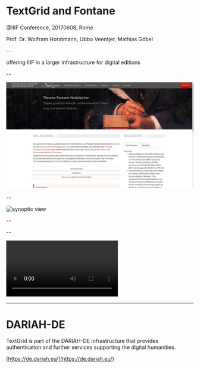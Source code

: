 # TextGrid and Fontane

@IIIF Conference, 20170608, Rome

Prof. Dr. Wolfram Horstmann, Ubbo Veentjer, Mathias Göbel

--

offering IIIF in a larger infrastructure for digital editions

--

![website](img/website.png)

--

![synoptic view](img/synoptic.png)

--

<!-- .slide: data-background-video="img/demo_edit1.mp4" data-background-size="contain" -->

--

<video data-autoplay class="stretch" src="img/demo_edit1.mp4"></video>

---

# DARIAH-DE

TextGrid is part of the DARIAH-DE infrastructure that provides authentication
and further services supporting the digital humanities.

[https://de.dariah.eu/](https://de.dariah.eu/)
